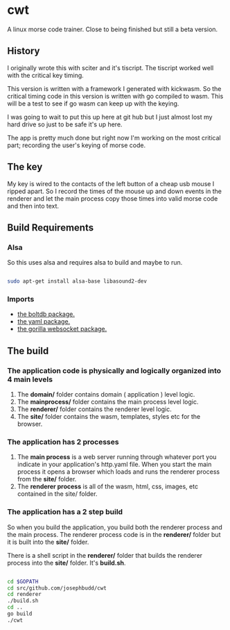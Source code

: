 # cwt

A linux morse code trainer. Close to being finished but still a beta version.

## History

I originally wrote this with sciter and it's tiscript. The tiscript worked well with the critical key timing.

This version is written with a framework I generated with kickwasm. So the critical timing code in this version is written with go compiled to wasm. This will be a test to see if go wasm can keep up with the keying.

I was going to wait to put this up here at git hub but I just almost lost my hard drive so just to be safe it's up here.

The app is pretty much done but right now I'm working on the most critical part; recording the user's keying of morse code.

## The key

My key is wired to the contacts of the left button of a cheap usb mouse I ripped apart. So I record the times of the mouse up and down events in the renderer and let the main process copy those times into valid morse code and then into text.

## Build Requirements

### Alsa

So this uses alsa and requires alsa to build and maybe to run.

``` bash

sudo apt-get install alsa-base libasound2-dev

```

### Imports

* [the boltdb package.](https://github.com/boltdb/bolt)
* [the yaml package.](https://gopkg.in/yaml.v2)
* [the gorilla websocket package.](https://github.com/gorilla/websocket)

## The build

### The application code is physically and logically organized into 4 main levels

1. The **domain/** folder contains domain ( application ) level logic.
1. The **mainprocess/** folder contains the main process level logic.
1. The **renderer/** folder contains the renderer level logic.
1. The **site/** folder contains the wasm, templates, styles etc for the browser.

### The application has 2 processes

1. The **main process** is a web server running through whatever port you indicate in your application's http.yaml file. When you start the main process it opens a browser which loads and runs the renderer process from the **site/** folder.
1. The **renderer process** is all of the wasm, html, css, images, etc contained in the site/ folder.

### The application has a 2 step build

So when you build the application, you build both the renderer process and the main process. The renderer process code is in the **renderer/** folder but it is built into the **site/** folder.

There is a shell script in the **renderer/** folder that builds the renderer process into the **site/** folder. It's **build.sh**.

``` bash

cd $GOPATH
cd src/github.com/josephbudd/cwt
cd renderer
./build.sh
cd ..
go build
./cwt

```
